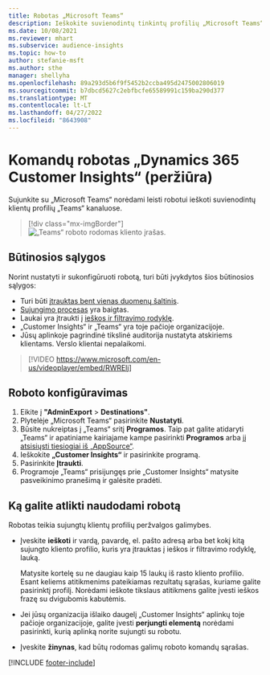 ```yaml
---
title: Robotas „Microsoft Teams“
description: Ieškokite suvienodintų tinkintų profilių „Microsoft Teams“ su roboto pagalba.
ms.date: 10/08/2021
ms.reviewer: mhart
ms.subservice: audience-insights
ms.topic: how-to
author: stefanie-msft
ms.author: sthe
manager: shellyha
ms.openlocfilehash: 89a293d5b6f9f5452b2ccba495d2475002806019
ms.sourcegitcommit: b7dbcd5627c2ebfbcfe65589991c159ba290d377
ms.translationtype: MT
ms.contentlocale: lt-LT
ms.lasthandoff: 04/27/2022
ms.locfileid: "8643908"
---
```

# <a name="teams-bot-for-dynamics-365-customer-insights-preview"></a>Komandų robotas „Dynamics 365 Customer Insights“ (peržiūra)

Sujunkite su „Microsoft Teams“ norėdami leisti robotui ieškoti suvienodintų klientų profilių „Teams“ kanaluose.

> [!div class="mx-imgBorder"]
> ![„Teams“ roboto rodomas kliento įrašas.](media/teams-bot.png "„Teams“ roboto rodomas kliento įrašas")

## <a name="prerequisites"></a>Būtinosios sąlygos

Norint nustatyti ir sukonfigūruoti robotą, turi būti įvykdytos šios būtinosios sąlygos:

- Turi būti [įtrauktas bent vienas duomenų šaltinis](data-sources.md).
- [Sujungimo procesas](data-unification.md) yra baigtas.
- Laukai yra įtraukti į [ieškos ir filtravimo rodyklę](search-filter-index.md).
- „Customer Insights“ ir „Teams“ yra toje pačioje organizacijoje.
- Jūsų aplinkoje pagrindinė tikslinė auditorija nustatyta atskiriems klientams. Verslo klientai nepalaikomi.


> [!VIDEO https://www.microsoft.com/en-us/videoplayer/embed/RWRElj]

## <a name="configure-the-bot"></a>Roboto konfigūravimas

1. Eikite į **"AdminExport** > **Destinations"**.
1. Plytelėje „Microsoft Teams“ pasirinkite **Nustatyti**.
1. Būsite nukreiptas į „Teams“ sritį **Programos**. Taip pat galite atidaryti „Teams“ ir apatiniame kairiajame kampe pasirinkti **Programos** arba [jį atsisiųsti tiesiogiai iš „AppSource“](https://go.microsoft.com/fwlink/?linkid=2124104).
1. Ieškokite **„Customer Insights“** ir pasirinkite programą.
1. Pasirinkite **Įtraukti**.
1. Programoje „Teams“ prisijungęs prie „Customer Insights“ matysite pasveikinimo pranešimą ir galėsite pradėti.

## <a name="things-you-can-do-with-the-bot"></a>Ką galite atlikti naudodami robotą

Robotas teikia sujungtų klientų profilių peržvalgos galimybes.

- Įveskite **ieškoti** ir vardą, pavardę, el. pašto adresą arba bet kokį kitą sujungto kliento profilio, kuris yra įtrauktas į ieškos ir filtravimo rodyklę, lauką.

  Matysite kortelę su ne daugiau kaip 15 laukų iš rasto kliento profilio. Esant keliems atitikmenims pateikiamas rezultatų sąrašas, kuriame galite pasirinktį profilį. Norėdami ieškote tikslaus atitikmens galite įvesti ieškos frazę su dvigubomis kabutėmis.

- Jei jūsų organizacija išlaiko daugelį „Customer Insights“ aplinkų toje pačioje organizacijoje, galite įvesti **perjungti elementą** norėdami pasirinkti, kurią aplinką norite sujungti su robotu.

- Įveskite **žinynas**, kad būtų rodomas galimų roboto komandų sąrašas.  


[!INCLUDE [footer-include](includes/footer-banner.md)]